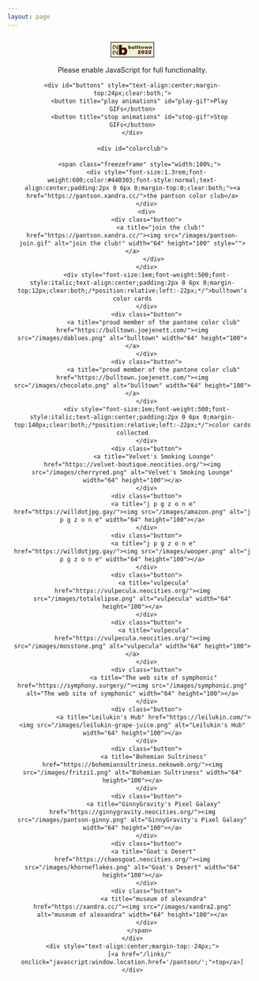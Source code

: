 ```yaml
---
layout: page
---
```

<script>document.title="𝗯𝘂𝗹𝗹𝘁𝗼𝘄𝗻.𝟮𝟬𝟮𝟮 | pantson color club"</script>
<script>
	function showButtons() {
		var wall = document.getElementById("button-wall");
		var x = document.getElementById("buttons");
		wall.style.display = "block";
		x.style.display = "none";
	} 
	function hideButtons() {
		var wall = document.getElementById("button-wall");
		var x = document.getElementById("buttons");
		wall.style.display = "none";
		x.style.display = "block";
	} 
</script>

<div style="margin:24px 9px 0 9px;padding-left:2px;padding-bottom:9px;text-align:center;z-index:1000;">
	<a href="/images/b22button.png" download="b22button"><img src="/images/b22button.png" alt="b22button" title="click to download and thanks for linking!" style="width:88px;margin-top:2px;"></a>
	<noscript>
		<p>
			Please enable JavaScript for full functionality.
		</p>	
	</noscript>		
				
	<div id="buttons" style="text-align:center;margin-top:24px;clear:both;">
		<button title="play animations" id="play-gif">Play GIFs</button>
		<button title="stop animations" id="stop-gif">Stop GIFs</button>
	</div>

	<div id="colorclub">

		<span class="freezeframe" style="width:100%;">
			<div style="font-size:1.3rem;font-weight:600;color:#440303;font-style:normal;text-align:center;padding:2px 0 6px 0;margin-top:0;clear:both;"><a href="https://pantson.xandra.cc/">the pantson color club</a>
			</div>
			<div>
			<div class="button">
					<a title="join the club!" href="https://pantson.xandra.cc/"><img src="/images/pantson-join.gif" alt="join the club!" width="64" height="100" style=""></a>
				</div>
			</div>
			<div style="font-size:1em;font-weight:500;font-style:italic;text-align:center;padding:2px 0 6px 0;margin-top:12px;clear:both;/*position:relative;left:-22px;*/">bulltown’s color cards
			</div>
			<div class="button">
				<a title="proud member of the pantone color club" href="https://bulltown.joejenett.com/"><img src="/images/dablues.png" alt="bulltown" width="64" height="100"></a>
			</div>
			<div class="button">
				<a title="proud member of the pantone color club" href="https://bulltown.joejenett.com/"><img src="/images/chocolato.png" alt="bulltown" width="64" height="100"></a>
			</div>
			<div style="font-size:1em;font-weight:500;font-style:italic;text-align:center;padding:2px 0 6px 0;margin-top:140px;clear:both;/*position:relative;left:-22px;*/">color cards collected
			</div>
			<div class="button">
				<a title="Velvet's Smoking Lounge" href="https://velvet-boutique.neocities.org/"><img src="/images/cherryred.png" alt="Velvet's Smoking Lounge" width="64" height="100"></a>
			</div>
			<div class="button">
				<a title="j p g z o n e" href="https://willdotjpg.gay/"><img src="/images/amazon.png" alt="j p g z o n e" width="64" height="100"></a>
			</div>
			<div class="button">
				<a title="j p g z o n e" href="https://willdotjpg.gay/"><img src="/images/wooper.png" alt="j p g z o n e" width="64" height="100"></a>
			</div>
			<div class="button">
				<a title="vulpecula" href="https://vulpecula.neocities.org/"><img src="/images/totalelipse.png" alt="vulpecula" width="64" height="100"></a>
			</div>
			<div class="button">
				<a title="vulpecula" href="https://vulpecula.neocities.org/"><img src="/images/mosstone.png" alt="vulpecula" width="64" height="100"></a>
			</div>
			<div class="button">
				<a title="The web site of symphonic" href="https://symphony.surgery/"><img src="/images/symphonic.png" alt="The web site of symphonic" width="64" height="100"></a>
			</div>
			<div class="button">
				<a title="Leilukin's Hub" href="https://leilukin.com/"><img src="/images/leilukin-grape-juice.png" alt="Leilukin's Hub" width="64" height="100"></a>
			</div>
			<div class="button">
				<a title="Bohemian Sultriness" href="https://bohemiansultriness.nekoweb.org/"><img src="/images/fritzi1.png" alt="Bohemian Sultriness" width="64" height="100"></a>
			</div>
			<div class="button">
				<a title="GinnyGravity's Pixel Galaxy" href="https://ginnygravity.neocities.org/"><img src="/images/pantson-ginny.png" alt="GinnyGravity's Pixel Galaxy" width="64" height="100"></a>
			</div>
			<div class="button">
				<a title="Goat's Desert" href="https://chaosgoat.neocities.org/"><img src="/images/khorneflakes.png" alt="Goat's Desert" width="64" height="100"></a>
			</div>
			<div class="button">
				<a title="museum of alexandra" href="https://xandra.cc/"><img src="/images/xandra2.png" alt="museum of alexandra" width="64" height="100"></a>
			</div>
		</span>
	</div>
	<div style="text-align:center;margin-top:-24px;">
		[<a href="/links/" onclick="javascript:window.location.href='/pantson/';">top</a>]
	</div>
</div>
<script src="/js/freezeframe.min.js"></script>
		
